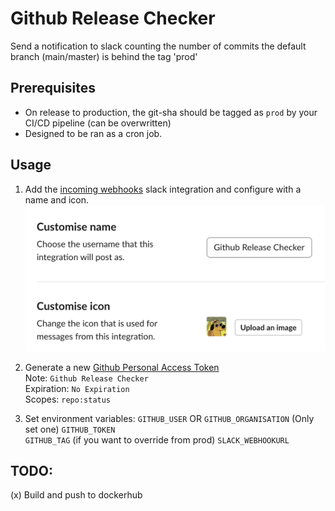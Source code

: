 # Github Release Checker
Send a notification to slack counting the number of commits the default branch (main/master) is behind the tag 'prod'

## Prerequisites
- On release to production, the git-sha should be tagged as `prod` by your CI/CD pipeline (can be overwritten)
- Designed to be ran as a cron job.

## Usage
1. Add the [incoming webhooks](https://slack.com/apps/A0F7XDUAZ) slack integration and configure with a name and icon.
![Incoming Webhook](IncomingWebhook.png)


2. Generate a new [Github Personal Access Token](https://github.com/settings/tokens)  
Note: `Github Release Checker`  
Expiration: `No Expiration`  
Scopes: `repo:status`


3. Set environment variables:
`GITHUB_USER` OR `GITHUB_ORGANISATION` (Only set one)
`GITHUB_TOKEN`  
`GITHUB_TAG` (if you want to override from prod)
`SLACK_WEBHOOKURL`

## TODO:
(x) Build and push to dockerhub